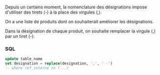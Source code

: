 Depuis un certains moment, la nomenclature des désignations impose d'utiliser des tirets (-) à la place des virgules (,).

On a une liste de produits dont on souhaiterait améliorer les désignations. 

Dans la désignation de chaque produit, on souhaite remplacer la virgule (,) par un tiret (-).

### SQL
```sql
update table_name
set designation = replace(designation, ',', ' -')
-- where ref_interne in (...)
```

<!--
### Python
The same thing with Python/Pandas : 

Partant d'un fichier CSV avec plusieurs colonnes dont une colonne pour la réf_interne, et une autre contenant la désignation, supprimer toutes les autres colonnes.

importer Pandas

lire le fichier CSV et le récupérer dans un dataframe

supprimer les colonnes non pertinentes

éventuallement mettre la réf_interne en index

parcourir chaque élément

pour chaque élément : remplacer la virgule par le tiret

exporter le dataframe

```python
txt = "Nvidia GeForce - RTX4060, Carte graphique, vitesse processeur 2475 MHz, mémoire 8 Go GDDR6, 2 x HDMI, 2 x DisplayPort, PCI Express 4.0, Profil bas"

txt2 = txt.replace(",", " -")

print(txt)

print(txt2)
```
-->

<!--
### Excel
The same thing with Excel : 
-->

